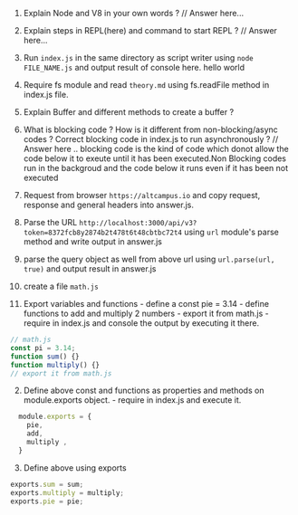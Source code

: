 1. Explain Node and V8 in your own words ? 
// Answer here...
<!-- Node is an run time environment and v8 is the engine used to run javascript in a single thread -->

2. Explain steps in REPL(here) and command to start REPL ?
// Answer here...
<!--  -->
<!-- read the code -->
<!-- execute the code -->
<!-- print the result -->
<!-- loop again -->




3. Run `index.js` in the same directory as script writer using `node FILE_NAME.js` and output result of console here.
hello world

4. Require fs module and read `theory.md` using fs.readFile method in index.js file.


5. Explain Buffer and different methods to create a buffer ?

6. What is blocking code ? How is it different from non-blocking/async codes ? Correct blocking code in index.js to run asynchronously ?
// Answer here ..
blocking code is the kind of code which donot allow the code below it to exeute until it has been executed.Non Blocking codes run in the backgroud and the code below it runs even if it has been not executed

7. Request from browser `https://altcampus.io` and copy request, response and general headers into answer.js.

8. Parse the URL `http://localhost:3000/api/v3?token=8372fcb8y2874b2t478t6t48cbtbc72t4` using `url` module's parse method and write output in answer.js

9. parse the query object as well from above url using `url.parse(url, true)` and output result in answer.js

10. create a file `math.js`
  1. Export variables and functions
    - define a const pie = 3.14
    - define functions to add and multiply 2 numbers
    - export it from math.js
    - require in index.js and console the output by executing it there.
```js
// math.js
const pi = 3.14;
function sum() {}
function multiply() {}
// export it from math.js
```

  2. Define above const and functions as properties and methods on module.exports object.
    - require in index.js and execute it.

```js
  module.exports = {
    pie,
    add,
    multiply ,
  }
```
  3. Define above using exports 

```js
exports.sum = sum;
exports.multiply = multiply;
exports.pie = pie;

```
